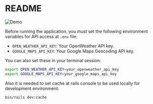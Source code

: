 # README

![Demo](app/assets/images/gif_readme_with_zip.gif)

Before running the application, you must set the following environment variables for API access at `.env` file:

- `OPEN_WEATHER_API_KEY`: Your OpenWeather API key.
- `GOOGLE_MAPS_API_KEY`: Your Google Maps Geocoding API key.

You can also set these in your terminal session:

```sh
export OPEN_WEATHER_API_KEY=your_openweather_api_key
export GOOGLE_MAPS_API_KEY=your_google_maps_api_key
```

Also it is needed to set cache at rails console to be used locally for development environment:

```sh
bin/rails dev:cache
```
